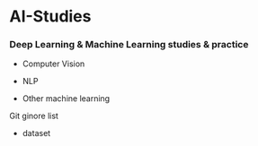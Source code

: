 # AI-Studies
### Deep Learning &amp; Machine Learning studies &amp; practice
* Computer Vision

* NLP

* Other machine learning


Git ginore list
- dataset
